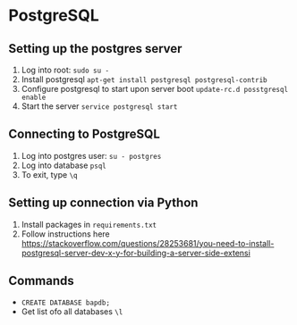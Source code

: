#

# PostgreSQL
## Setting up the postgres server
1. Log into root: `sudo su -`
2. Install postgresql `apt-get install postgresql postgresql-contrib`
3. Configure postgresql to start upon server boot `update-rc.d posstgresql enable`
4. Start the server `service postgresql start`

## Connecting to PostgreSQL
1. Log into postgres user: `su - postgres`
2. Log into database `psql`
3. To exit, type `\q`

## Setting up connection via Python
1. Install packages in `requirements.txt`
2. Follow instructions here https://stackoverflow.com/questions/28253681/you-need-to-install-postgresql-server-dev-x-y-for-building-a-server-side-extensi

## Commands
- `CREATE DATABASE bapdb;`
- Get list ofo all databases `\l`
